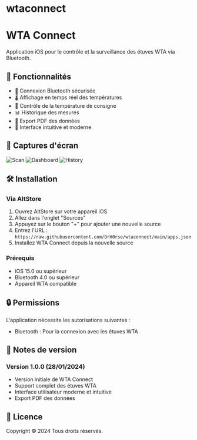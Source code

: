 # wtaconnect
# WTA Connect

Application iOS pour le contrôle et la surveillance des étuves WTA via Bluetooth.

## 🌟 Fonctionnalités

- 🔵 Connexion Bluetooth sécurisée
- 🌡️ Affichage en temps réel des températures
- 🎯 Contrôle de la température de consigne
- 📊 Historique des mesures
- 📄 Export PDF des données
- 🎨 Interface intuitive et moderne

## 📱 Captures d'écran

![Scan](/screenshots/1.png)
![Dashboard](/screenshots/2.png)
![History](/screenshots/3.png)

## 🛠 Installation

### Via AltStore

1. Ouvrez AltStore sur votre appareil iOS
2. Allez dans l'onglet "Sources"
3. Appuyez sur le bouton "+" pour ajouter une nouvelle source
4. Entrez l'URL : `https://raw.githubusercontent.com/DrH0rse/wtaconnect/main/apps.json`
5. Installez WTA Connect depuis la nouvelle source

### Prérequis

- iOS 15.0 ou supérieur
- Bluetooth 4.0 ou supérieur
- Appareil WTA compatible

## 🔒 Permissions

L'application nécessite les autorisations suivantes :
- Bluetooth : Pour la connexion avec les étuves WTA

## 📝 Notes de version

### Version 1.0.0 (28/01/2024)
- Version initiale de WTA Connect
- Support complet des étuves WTA
- Interface utilisateur moderne et intuitive
- Export PDF des données

## 📄 Licence

Copyright © 2024 Tous droits réservés.
